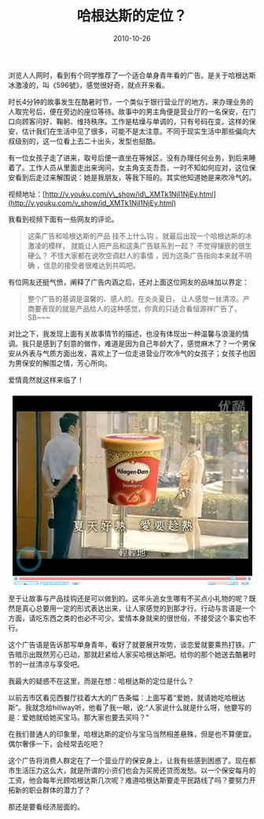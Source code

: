﻿---
title: "哈根达斯的定位？"
date: 2010-10-26
categories: 
  - "essay"
tags: 
  - "广告"
---

浏览人人网时，看到有个同学推荐了一个适合单身青年看的广告。是关于哈根达斯冰激凌的，叫《596號》，感觉很好奇，就点开来看。

时长4分钟的故事发生在酷暑时节，一个类似于银行营业厅的地方。来办理业务的人取完号后，便在旁边的座位等待。故事中的男主角便是营业厅的一名保安，在门口向顾客问好、鞠躬、维持秩序。工作是枯燥与单调的，只有号码在变。这样的保安，估计我们在生活中见了很多，可能不是太注意。不同于现实生活中那些偏向大叔级别的，这一位看上去二十出头，发型也挺酷。

有一位女孩子走了进来，取号后便一直坐在等候区，没有办理任何业务，到后来睡着了。工作人员从里面走出来询问，女主角支支吾吾，一时不知如何应对，这位保安看到后走过来解围说：她是我朋友，等我下班的。其实他知道她是来吹冷气的。

视频地址：[http://v.youku.com/v\_show/id\_XMTk1NjI1NjEy.html](http://v.youku.com/v_show/id_XMTk1NjI1NjEy.html)

我看到视频下面有一些网友的评论。

> 这条广告和哈根达斯的产品 挂不上什么钩 。就最后出现一个哈根达斯的冰激凌的模样， 就能让人把产品和这条广告联系到一起？ 不觉得镶嵌的很生硬么？ 不怪大家都在说吹空调赶人的事情 ，因为这条广告指向本来就不明确 ，信息的接受者很难达到共鸣吧。

有位网友还挺气愤，阐释了广告内涵之后，还对上面这位网友的品味加以界定：

> 整个广告的基调是温馨的、感人的。在炎炎夏日， 让人感觉一丝清凉。产商要表现的就是产品给人的这种感觉，你真的只适合看恒源祥广告了， SB~~~

对比之下，我发现上面有关故事情节的描述，也没有体现出一种温馨与浪漫的情调。我只是感到了刻意的做作，难道是因为自己年龄大了，感觉麻木了？一个男保安从外表与气质方面出发，喜欢上了一位走进营业厅吹冷气的女孩子；女孩子也因为男保安的解围之情，芳心所向。

爱情竟然就这样来临了！

![phpY7Pd0M](/images/5117042577_3a0954c9b3_z.jpg)

至于让故事与产品挂钩还是可以做到的。这年头追女生哪有不买点小礼物的呢？既然是真心总要用一定的形式表达出来，让人家感觉的到那才行。行动与言语是一个方面，请吃东西之类的也必不可少。爱情本身就来的很世俗，不接受这个事实也不行。

这个广告语是告诉那写单身青年，看好了就要展开攻势，谈恋爱就要乘热打铁。广告暗示出既然芳心已动，那就赶紧给人家买哈根达斯吧。给你的那个她送去酷暑时节的一丝清凉与享受吧。

我最大的疑惑不在这里，而是在想：哈根达斯的定位是什么？

以前去市区看见西餐厅挂着大大的广告条幅：上面写着“爱她，就请她吃哈根达斯”。我就念给hillway听，他看了我一眼，说:“人家说什么就是什么呀，他要写的是：爱她就给她买宝马。那大家也要去买吗？”

在我们普通人的印象里，哈根达斯的定价与宝马当然相差悬殊，但是也不算便宜。偶尔奢侈一下，会经常去吃吧？

这个广告将消费人群定在了一个营业厅的保安身上，让我有些感到困惑了。现在都市生活压力这么大，就是所谓的小资们也会为买房还贷而发愁。以一个保安每月的工资，他会每年光顾哈根达斯几次呢？难道哈根达斯要走平民路线了吗？要努力开拓新的职业群体的潜力了？

那还是要看经济层面的。
